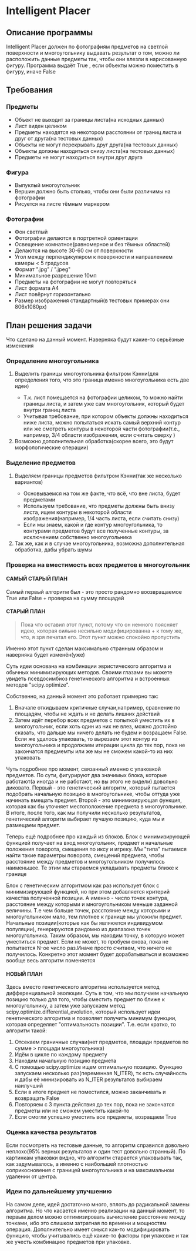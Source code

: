 <h1>Intelligent Placer</h1>
<h2>Описание программы</h2>
  <p>Intelligent Placer должен по фотографиям предметов на светлой
поверхности и многоугольнику выдавать результат о том, можно ли расположить
данные предметы так, чтобы они влезли в нарисованную фигуру. Программа выдаёт True
, если объекты можно поместить в фигуру, иначе False</p>
<h2>Требования</h2>
<h3>Предметы</h3>
  <ul>
    <li>Объект не выходит за границы листа(на исходных данных)</li>
    <li>Лист виден целиком</li>
    <li>Предметы находятся на некотором расстоянии от границ листа и друг от друга(на тестовых данных)</li>
    <li>Объекты не могут перекрывать друг друга(на тестовых данных)</li>
    <li>Объекты должны находиться снизу листа(на тестовых данных)</li>
    <li>Предметы не могут находиться внутри друг друга</li>
  </ul>
<h3>Фигура</h3>
  <ul>
    <li>Выпуклый многоугольник</li>
    <li>Вершин должно быть столько, чтобы они были различимы на фотографии</li>
    <li>Рисуется на листе тёмным маркером</li>
  </ul>
<h3>Фотографии</h3>
  <ul>
    <li>Фон светлый</li>
    <li>Фотографии делаются в портретной ориентации</li>
    <li>Освещение комнатное(равномерное и без тёмных областей)</li>
    <li>Делаются на высоте 30-60 см от поверхности</li>
    <li>Угол между перпендикуляром к поверхности и направлением камеры < 5 градусов</li>
    <li>Формат ".jpg" / ".jpeg"</li>
    <li>Минимальное разрешение 10мп</li>
    <li>Предметы на фотографии не могут повторяться</li>
    <li>Лист формата А4</li>
    <li>Лист повёрнут горизонтально</li>
    <li>Размер изображения стандартный(в тестовых примерах они 806x1080px)</li>
  </ul>
<h2>План решения задачи</h2>
<p>Что сделано на данный момент. Наверняка будут какие-то серьёзные изменения</p>
<h3>Определение многоугольника</h3>
    <ol>
        <li>Выделить границы многоугольника фильтром Кэнни(для определения того, что это граница именно многоугольника есть две идеи)</li>
            <ul>
                <li>Т.к. лист помещается на фотографии целиком, то можно найти границы листа, и затем уже сам многоугольник, который будет внутри границ листа</li>
                <li>Учитывая требование, при котором объекты должны находиться ниже листа, можно попытаться 
искать самый верхний контур или же смотреть контуры в некоторой части фотографии(т.е., например, 3/4 области изображения, если считать сверху )</li>
            </ul>
        <li>Возможно дополнительная обработка(скорее всего, это будут морфологические операции)</li>
    </ol>
<h3>Выделение предметов</h3>
    <ol>
        <li>Выделяем границы предметов фильтром Кэнни(так же несколько вариантов)</li>
            <ul>
                <li>Основываемся на том же факте, что всё, что вне листа, будет предметами</li>
                <li>Используем требование, что предметы должны быть внизу листа, ищем контуры в некоторой области изображения(например, 1/4 часть листа, если считать снизу)</li>
                <li>Если мы знаем, какой и где контур многоугольника, то контурами предметов будут все полученные контуры, за исключением собственно многоугольника</li>
            </ul>
        <li>Так же, как и в случае многоугольника, возможна дополнительная обработка, дабы убрать шумы</li>
    </ol>
<h3>Проверка на вместимость всех предметов в многоугольник</h3>
<h4><b>САМЫЙ СТАРЫЙ ПЛАН</b></h4>
<p>Самый первый алгоритм был - это просто рандомно воозвращаемое True или False + проверка на сумму площадей</p>
<h4><b>СТАРЫЙ ПЛАН</b></h4>
    <blockquote>Пока что оставил этот пункт, потому что он немного поясняет идею, которая <s>сильно</s> несильно модифицированна + к тому же, что, я зря печатал его. Этот пункт можно спокойно пропустить</blockquote>
    <p>Именно этот пункт сделан максимально странным образом и наверняка будет изменён(уже)</p>
    <p>Суть идеи основана на комбинации эвристического алгоритма и обычных минимизирующих методов. Своими глазами вы можете увидеть псевдосимбиоз генетического алгоритма и встроенных методов "scipy.optimize".</p>
    <p>Собственно, на данный момент это работает примерно так:</p>
    <ol>
      <li>Вначале откидываем критичные случаи,например, сравнение по площадям, чтобы не ждать и не делать лишних действий</li>
      <li>Затем идёт перебор всех предметов с попыткой уместить их в многоугольник, если хоть один из них не влез, можно достойно сказать, что дальше мы ничего делать не будем и возращаем False. Если же удалось упаковать, то вырезаем этот контур из многоугольника и продолжаем итерации цикла до тех пор, пока не закончатся предмемты или же мы не сможем какой-то из них упаковать </li>
    </ol>
    <p>Чуть подробнее про момент, связанный именно с упаковкой предметов. По сути, фигурируют два значимых блока, которые работают(а иногда и не работают, но вы этого не видели) довольно диковато. Первый - это генетический алгоритм, который пытается подобрать начальную позицию в многоугольнике, чтобы оттуда уже начинать вмещать предмет. Второй - это минимизирующая функция, которая как бы уточняет местоположение предмета в многоугольнике. В итоге, после того, как мы получили несколько результатов, генетический алгоритм выбирает лучшую позицию, куда мы и размещаем предмет.</p>
    <p>Теперь ещё подробнее про каждый из блоков. Блок с минимизирующей функцией получает на вход многоугольник, предмет и начальные положения поворота, смещения по иксу и игреку. Мы "типа" пытаемся найти такие параметры поворота, смещений предмета, чтобы расстояние между предметов и многоугольником получилось наименьшее. Те этим мы стараемся укладывать предметы ближе к границе</p>
    <p>Блок с генетическим алгоритмом как раз использует блок с минимизирующей функцией, но при этом добавляется критерий качества полученной позиции. А именно - число точек контура, расстояние между которыми и многоугольником меньше заданной величины. Т.е чем больше точек, расстояние между которыми и многоугольником мало, тем плотнее к границе мы уложили предмет. Начальные позиции(которые как бы являюется индивидумом популяции), генерируются рандомно из диапазона точек многоугольника. Таким образом, мы находим точку, в которую может уместиться предмет. Если не может, то пробуем снова, пока не попытается N-ое число раз.Иначе просто считаем, что ничего не получилось. Конкретно этот момент будет дорабатываться и возможно вообще весь алгоритм поменяется</p>

  <h4><b>НОВЫЙ ПЛАН</b></h4>
  Здесь вместо генетического алгоритма используется метод дифференциальной эволюции. Суть в том, что мы получаем начальную позицию только для того, чтобы сместить предмет по ближе к многоугольнику, а затем уже запускаем метод scipy.optimize.differential_evolution, который использует идеи генетического алгоритма и позволяет получить минимум функции, которая определяет "оптимальность позиции". Т.е. если кратко, то алгоритм такой:
  <ol>
    <li>Отсекаем граничные случаи(нет предметов, площади предметов по сумме > площади многоугольника)</li>
    <li>Идём в цикле по каждому предмету</li>
    <li>Находим начальную позицию предмета</li>
    <li>С помощью scipy.optimize ищем оптимальную позицию. Функцию запускаем несколько раз(переменная N_ITER), тк есть случайность и дабы её минизировать из N_ITER результатов выбираем наилучший</li>
    <li>Если в итоге предмет не поместился, можно заканчивать и возвращать False</li>
    <li>Повторяем с 3 пункта действия до тех пор, пока не закончатся предметы или не сможем уместить какой-то</li>
    <li>Если смогли успешно уместить все предметы, возращаем True</li>
  </ol>
<h3>Оценка качества результатов</h3>
Если посмотреть на тестовые данные, то алгоритм справился довольно неплохо(95% верных результатов и один тест довольно странный). По картинкам упаковки видно, что алгоритм старается упаковывать так, как задумывалось, а именно с наибольшей плотностью соприкосновения с границей многоугольника и на максимальном удалении от центра.
<h3>Идеи по дальнейшему улучшению</h3>
На самом деле, идей достаточно много, вплоть до радикальной замены алгоритма. Но что касается именно реализации на данный момент, то первым делом можно оптимизировать вычисление расстояние между точками, ибо это слишком затратная по времени и мощностям операция. Дополнительно имеет смысл как-то модифицировать функцию, чтобы учитывались ещё какие-то факторы при упаковке и так же учесть комбинацию предметов при упаковке.